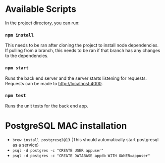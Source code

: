 # Available Scripts

In the project directory, you can run:
### `npm install`
This needs to be ran after cloning the project to install node dependencies. If pulling from a branch, this needs to be
ran if that branch has any changes to the dependencies.

### `npm start`

Runs the back end server and the server starts listening for requests. Requests can be made to
[http://localhost:4000](http://localhost:4000).

### `npm test`

Runs the unit tests for the back end app.

# PostgreSQL MAC installation
* `brew install postgresql@13` (This should automatically start postgresql as a service)
* `psql -d postgres -c "CREATE USER appuser"`
* `psql -d postgres -c "CREATE DATABASE appdb WITH OWNER=appuser"`
